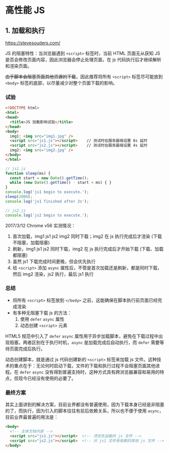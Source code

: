 # 高性能 JS

## 1. 加载和执行

https://stevesouders.com/

JS 的阻塞特性：当浏览器遇到 `<script>` 标签时，当前 HTML 页面无从获知 JS 是否会修改页面内容，因此浏览器会停止处理页面，在 js 代码执行后才继续解析和渲染页面。

~~由于脚本会阻塞页面其他资源的下载~~，因此推荐将所有 `<script>` 标签尽可能放到 `<body>` 标签的底部，以尽量减少对整个页面下载的影响。

### 试验

```html
<!DOCTYPE html>
<html>
<head>
  <title>JS 加载影响试验</title>
</head>
<body>
  img1: <img src="img1.jpg" />
  <script src="js1.js"></script>    // 测试时在服务器端设置 8s 延时
  <script src="js2.js"></script>    // 测试时在服务器端设置 4s 延时
  img2: <img src="img2.jpg" />
</body>
</html>
```

```js
// js1.js
function sleep(ms) {
  const start = new Date().getTime();
  while (new Date().getTime() - start < ms) { }
}
console.log('js1 begin to execute.');
sleep(2000);
console.log('js1 finished after 2s');

// js2.js
console.log('js2 begin to execute.');
```

2017/3/12 Chrome v56 实测情况：
1. 首次加载，img1 js1 js2 img2 同时下载；img2 在 js 执行完成后才渲染 (下载不阻塞，加载阻塞)
2. 刷新，img1 js1 js2 同时下载，img2 在 js 执行完成后才开始下载      (下载、加载都阻塞)
3. 虽然 js1 下载完成时间更晚，但会优先执行
4. 给 `<script>` 添加 `async` 属性后，不管是首次加载还是刷新，都是同时下载，然后 img2 渲染，js2 执行，最后 js1 执行

### 总结

* 将所有 `<script>` 标签放到 `</body>` 之前，这能确保在脚本执行前页面已经完成渲染
* 有多种无阻塞下载 js 的方法：
    1. 使用 `defer` `async` 属性
    2. 动态创建 `<script>` 元素

HTML5 规范中引入了 `defer` `async` 属性用于异步加载脚本，避免在下载过程中出现阻塞。两者区别在于执行时机，`async` 是加载完成后自动执行，而 `defer` 需要等待页面完成后执行。

动态创建脚本，就是通过 js 代码创建新的 `<script>` 标签来加载 js 文件。这种技术的重点在于：无论何时启动下载，文件的下载和执行过程不会阻塞页面其他进程。在 `defer` `async` 没有得到普遍支持时，这种方式具有跨浏览器兼容和易用的特点，但现今已经没有使用的必要了。

### 最终方案

其实上面讲到的解决方案，目前业界都没有普遍使用，因为下载本身已经是非阻塞的了，而执行，因为引入的脚本往往有前后依赖关系，所以也不便于使用 `async`，目前业界最普遍的用法是：

```html
<body>
  <!-- 主体文档内容 -->
  <script src="js1.js"></script>  <!-- 须优先加载的 js 文件 -->
  <script src="js2.js"></script>  <!-- 对 js1 文件有依赖的其他 js 文件 -->
</body>
```
